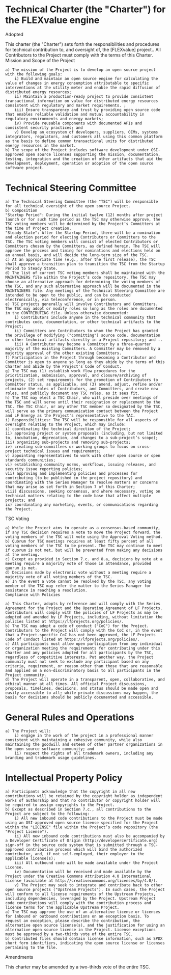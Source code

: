 # Technical Charter (the "Charter") for the FLEXvalue engine

Adopted <date>

This charter (the "Charter") sets forth the responsibilities and procedures for technical contribution to, and oversight of, the [FLEXvalue] project.. All Contributors to the Project must comply with the terms of this Charter.
Mission and Scope of the Project

    a) The mission of the Project is to develop an open source project with the following goals:
        i) Build and maintain an open source engine for calculating the value of changes in energy consumption attributable to specific interventions at the utility meter and enable the rapid diffusion of distributed energy resources;
        ii) Maintain a production-ready project to provide consistent transactional information on value for distributed energy resources consistent with regulatory and market requirements. ;
        iii) Ensure transparency and trust by providing open source code that enables reliable validation and mutual accountability in regulatory environments and energy markets;
        iv) Provide reusable components with documented APIs and consistent security practices; and
        v) Develop an ecosystem of developers, suppliers, OEMs, systems integrators, regulators, and customers all using this common platform as the basis to define common transactional units for distributed energy resources in the market.
    b) The scope of the Project includes software development under OSI-approved open source licenses supporting the mission, documentation, testing, integration and the creation of other artifacts that aid the development, deployment, operation or adoption of the open source software project.

# Technical Steering Committee

    a) The Technical Steering Committee (the "TSC") will be responsible for all technical oversight of the open source Project.
    b) Composition
    "Startup Period": During the initial twelve (12) months after project launch or for such time period as the TSC may otherwise approve, the TSC voting members will be determined by the Project’s Committers at the time of Project creation.
    "Steady State": After the Startup Period, there will be a nomination and election period for electing Contributors or Committers to the TSC. The TSC voting members will consist of elected Contributors or Committers chosen by the Committers, as defined herein. The TSC will approve the process and timing for nominations and elections held on an annual basis, and will decide the long-term size of the TSC.
    c) At an appropriate time (e.g., after the first release), the TSC shall approve a transition plan to transition the TSC from the Startup Period to Steady State.
    d) The list of current TSC voting members shall be maintained with the MAINTAINERS file within the Project’s code repository. The TSC may choose an alternative approach for determining the voting members of the TSC, and any such alternative approach will be documented in the MAINTAINERS file. Any meetings of the Technical Steering Committee are intended to be open to the public, and can be conducted electronically, via teleconference, or in person.
    e) TSC projects generally will involve Contributors and Committers. The TSC may adopt or modify roles so long as the roles are documented in the CONTRIBUTING file. Unless otherwise documented:
        i) Contributors include anyone in the technical community that contributes code, documentation, or other technical artifacts to the Project;
        ii) Committers are Contributors to whom the Project has granted the privilege of modifying ("committing") source code, documentation or other technical artifacts directly in a Project repository; and ..
        iii) A Contributor may become a Committer by a three-quarter majority of the existing Committers. A Committer may be removed by a majority approval of the other existing Committers.
    f) Participation in the Project through becoming a Contributor and Committer is open to anyone so long as they abide by the terms of this Charter and abide by the Project's Code of Conduct.
    g) The TSC may (1) establish work flow procedures for the prioritization, submission, approval, and closure/archiving of projects, (2) set requirements for the promotion of Contributors to Committer status, as applicable, and (3) amend, adjust, refine and/or eliminate the roles of Contributors, and Committers, and create new roles, and publicly document any TSC roles, as it sees fit.
    h) The TSC may elect a TSC Chair, who will preside over meetings of the TSC and will serve until their resignation or replacement by the TSC. The TSC Chair, or any other TSC member so designated by the TSC, will serve as the primary communication contact between the Project and LF Energy as the Project's representative to the TAC.
    i) Responsibilities: The TSC will be responsible for all aspects of oversight relating to the Project, which may include:
    i) coordinating the technical direction of the Project;
    ii) approving project or system proposals (including, but not limited to, incubation, deprecation, and changes to a sub-project’s scope);
    iii) organizing sub-projects and removing sub-projects;
    iv) creating sub-committees or working groups to focus on cross-project technical issues and requirements;
    v) appointing representatives to work with other open source or open standards communities;
    vi) establishing community norms, workflows, issuing releases, and security issue reporting policies;
    vii) approving and implementing policies and processes for contributing (to be published in the project repository) and coordinating with the Series Manager to resolve matters or concerns that may arise as set forth in Section 7 of this Charter;
    viii) discussions, seeking consensus, and where necessary, voting on technical matters relating to the code base that affect multiple projects; and
    ix) coordinating any marketing, events, or communications regarding the Project.
TSC Voting

    a) While the Project aims to operate as a consensus-based community, if any TSC decision requires a vote to move the Project forward, the voting members of the TSC will vote using the Approval Voting method.
    b) Quorum for TSC meetings requires at least fifty percent of all voting members of the TSC to be present. The TSC may continue to meet if quorum is not met, but will be prevented from making any decisions at the meeting.
    c) Except as provided in Section 7.c. and 8.a, decisions by vote at a meeting require a majority vote of those in attendance, provided quorum is met.
    d) Decisions made by electronic vote without a meeting require a majority vote of all voting members of the TSC.
    e) In the event a vote cannot be resolved by the TSC, any voting member of the TSC may refer the matter to the Series Manager for assistance in reaching a resolution.
    Compliance with Policies

    a) This Charter, adopts by reference and will comply with the Series Agreement for the Project and the Operating Agreement of LF Projects. Contributors will comply with the policies of LF Projects as may be adopted and amended by LF Projects, including, without limitation the policies listed at https://lfprojects.org/policies/.
    b) The TSC may adopt a code of conduct ("CoC") for the Project. Contributors to the Project will comply with the CoC or, in the event that a Project-specific CoC has not been approved, the LF Projects Code of Conduct listed at https://lfprojects.org/policies/.
    c) All participants must allow open participation from any individual or organization meeting the requirements for contributing under this Charter and any policies adopted for all participants by the TSC, regardless of competitive interests. Put another way, the Project community must not seek to exclude any participant based on any criteria, requirement, or reason other than those that are reasonable and applied on a non-discriminatory basis to all participants in the Project community.
    d) The Project will operate in a transparent, open, collaborative, and ethical manner at all times. All official Project discussions, proposals, timelines, decisions, and status should be made open and easily accessible to all; while private discussions may happen, the basis for decisions should be publicly documented and accessible.

# General Rules and Operations

    a) The Project will:
        i) engage in the work of the project in a professional manner consistent with maintaining a cohesive community, while also maintaining the goodwill and esteem of other partner organizations in the open source software community; and
        ii) respect the rights of all trademark owners, including any branding and trademark usage guidelines.
 
# Intellectual Property Policy

    a) Participants acknowledge that the copyright in all new contributions will be retained by the copyright holder as independent works of authorship and that no contributor or copyright holder will be required to assign copyrights to the Project.
    b) Except as described in Section 7.c., all contributions to the Project are subject to the following:
        i) All new inbound code contributions to the Project must be made using an OSI-approved open source license specified for the Project within the "LICENSE" file within the Project’s code repository (the "Project License").
        ii) All new inbound code contributions must also be accompanied by a Developer Certificate of Origin (http://developercertificate.org) sign-off in the source code system that is submitted through a TSC-approved contribution process which will bind the authorized contributor, and, if not self-employed, their employer to the applicable license(s);
        iii) All outbound code will be made available under the Project License.
        iv) Documentation will be received and made available by the Project under the Creative Commons Attribution 4.0 International License (available at http://creativecommons.org/licenses/by/4.0/).
        v) The Project may seek to integrate and contribute back to other open source projects ("Upstream Projects"). In such cases, the Project will conform to all license requirements of the Upstream Projects, including dependencies, leveraged by the Project. Upstream Project code contributions will comply with the contribution process and license terms for the applicable Upstream Project.
    a) The TSC may approve the use of an alternative license or licenses for inbound or outbound contributions on an exception basis. To request an exception, please describe the contribution, the alternative open source license(s), and the justification for using an alternative open source license in the Project. License exceptions must be approved by a two-thirds vote of the entire TSC.
    b) Contributed files should contain license information, such as SPDX short form identifiers, indicating the open source license or licenses pertaining to the file.
Amendments

This charter may be amended by a two-thirds vote of the entire TSC. 

